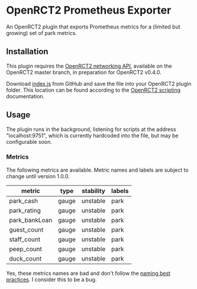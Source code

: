 # OpenRCT2 Prometheus Exporter

An OpenRCT2 plugin that exports Prometheus metrics for a (limited but growing)
set of park metrics.

## Installation

This plugin requires the [OpenRCT2 networking API][networking-api], available on
the OpenRCT2 master branch, in preparation for OpenRCT2 v0.4.0.

Download [index.js](./index.js) from GitHub and save the file into your OpenRCT2
plugin folder. This location can be found according to the [OpenRCT2
scripting][scripting] documentation.

## Usage

The plugin runs in the background, listening for scripts at the address
"localhost:9751", which is currently hardcoded into the file, but may be
configurable soon.

### Metrics

The following metrics are available. Metric names and labels are subject to
change until version 1.0.0.

| metric        | type  | stability | labels |
| ------------- | ----- | --------- | ------ |
| park_cash     | gauge | unstable  | park   |
| park_rating   | gauge | unstable  | park   |
| park_bankLoan | gauge | unstable  | park   |
| guest_count   | gauge | unstable  | park   |
| staff_count   | gauge | unstable  | park   |
| peep_count    | gauge | unstable  | park   |
| duck_count    | gauge | unstable  | park   |

Yes, these metrics names are bad and don't follow the [naming best practices]. I
consider this to be a bug.

[networking-api]: https://github.com/OpenRCT2/OpenRCT2/blob/96d1db97e0bbc689ef9d5d48ee2514bec7c5c7f8/distribution/scripting.md#:~:text=Can%20plugins%20communicate%20with%20other%20processes,%20or%20the%20internet?
[scripting]: https://github.com/OpenRCT2/OpenRCT2/blob/96d1db97e0bbc689ef9d5d48ee2514bec7c5c7f8/distribution/scripting.md#scripts-for-openrct2
[naming best practices]: https://prometheus.io/docs/practices/naming/
